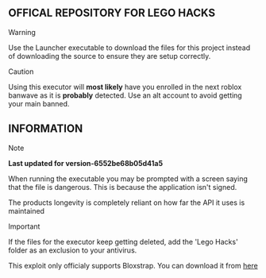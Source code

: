 ## OFFICAL REPOSITORY FOR LEGO HACKS

> [!WARNING]  
> Use the Launcher executable to download the files for this project instead of downloading the source to ensure they are setup correctly.

> [!CAUTION]
> Using this executor will **most likely** have you enrolled in the next roblox banwave as it is **probably** detected. Use an alt account to avoid getting your main banned.

## INFORMATION

> [!NOTE]  
> **Last updated for version-6552be68b05d41a5**
> 
>When running the executable you may be prompted with a screen saying that the file is dangerous. This is because the application isn't signed.
> 
>The products longevity is completely reliant on how far the API it uses is maintained

> [!IMPORTANT]
> If the files for the executor keep getting deleted, add the 'Lego Hacks' folder as an exclusion to your antivirus.
>
> This exploit only officialy supports Bloxstrap. You can download it from [here](https://github.com/pizzaboxer/bloxstrap/tree/main)
